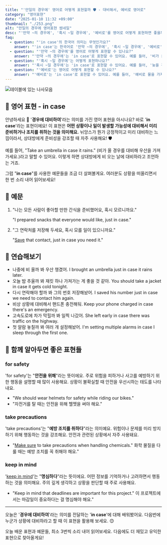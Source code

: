 ```yaml
---
title: "'만일의 경우에' 영어로 어떻게 표현할까 🛡️ - 대비해서, 예비로 영어로"
category: "영어표현"
date: "2025-01-10 11:32 +09:00"
thumbnail: "./253.png"
alt: "만일의 경우에 영어표현 썸네일"
desc: "'만약 ~의 경우에', '혹시 ~일 경우에', '예비로'를 영어로 어떻게 표현하면 좋을까요? '비가 올 경우에 우산을 가져가', '늦을 경우를 대비해서 미리 전화해' 등을 영어로 표현하는 법을 배워봅시다. 다양한 예문을 통해서 연습하고 본인의 표현으로 만들어 보세요."
faq:
  - question: "'in case'의 한국어 의미는 무엇인가요?"
    answer: "'in case'는 한국어로 '만약 ~의 경우에', '혹시 ~일 경우에', '예비로' 등으로 번역될 수 있습니다."
  - question: "'만약 ~의 경우에'를 영어로 어떻게 표현할 수 있나요?"
    answer: "'만약 ~의 경우에'는 'in case'로 표현할 수 있어요. 예를 들어, '비가 올 경우에 우산을 가져가'는 'Take an umbrella in case it rains'로 말할 수 있어요."
  - question: "'혹시 ~일 경우에'는 어떻게 표현하나요?"
    answer: "'혹시 ~일 경우에'는 'in case'로 표현할 수 있어요. 예를 들어, '늦을 경우를 대비해서 미리 전화해'는 'Call me in case you're late'로 말할 수 있어요."
  - question: "'예비로'는 영어로 어떻게 표현할 수 있나요?"
    answer: "'예비로'는 'in case'로 표현할 수 있어요. 예를 들어, '예비로 물을 가지고 가는 게 좋겠어'는 'It's good to bring water in case'로 말할 수 있어요."
---
```


![테이블에 있는 나사모음](./253-1.jpg)

## 🌟 영어 표현 - in case

안녕하세요 👋 '**경우에 대비하여**'라는 의미를 가진 영어 표현을 아시나요? 바로 '**in case**'라는 표현이에요! 이 표현은 **어떤 상황이나 일이 발생할 가능성에 대비해서 미리 준비하거나 조치를 취하는 것을 의미해요.** 뉘앙스가 뭔가 긍정적이고 미리 대비하는 느낌이라서, 상대방에게 준비성을 강조할 때 자주 사용해요! 🛡️

예를 들어, "Take an umbrella in case it rains." (비가 올 경우를 대비해 우산을 가져가세요.)라고 말할 수 있어요. 이렇게 하면 상대방에게 비 오는 날에 대비하라고 조언하는 거죠.

그럼 "**in case**"를 사용한 예문들을 조금 더 살펴볼게요. 여러분도 상황을 떠올리면서 한 번 소리 내어 읽어보세요!

## 📖 예문

1. "나는 모든 사람이 좋아할 만한 간식을 준비했어요, 혹시 모르니까요."

   "I prepared snacks that everyone would like, just in case."

2. "그 연락처를 저장해 두세요, 혹시 모를 일이 있으니까요."

   "[Save](/blog/in-english/293.save/) that contact, just in case you need it."

## 💬 연습해보기

<ul data-interactive-list>
  <li data-interactive-item>
    <span data-toggler>나중에 비 올까 봐 우산 챙겼어.</span>
    <span data-answer>I brought an umbrella just in case it rains later.</span>
  </li>
  <li data-interactive-item>
    <span data-toggler>오늘 밤 추울까 봐 재킷 하나 가져가는 게 좋을 것 같아.</span>
    <span data-answer>You should take a jacket in case it gets cold tonight.</span>
  </li>
  <li data-interactive-item>
    <span data-toggler>다시 연락해야 할까 봐 그의 번호 저장해놨어.</span>
    <span data-answer>I saved his number just in case we need to contact him again.</span>
  </li>
  <li data-interactive-item>
    <span data-toggler>비상 상황에 대비해서 핸드폰 충전해둬.</span>
    <span data-answer>Keep your phone charged in case there's an emergency.</span>
  </li>
  <li data-interactive-item>
    <span data-toggler>고속도로에 차가 막힐까 봐 일찍 나갔어.</span>
    <span data-answer>She left early in case there was traffic on the highway.</span>
  </li>
  <li data-interactive-item>
    <span data-toggler>첫 알람 놓칠까 봐 여러 개 설정해놨어.</span>
    <span data-answer>I'm setting multiple alarms in case I sleep through the first one.</span>
  </li>
</ul>

## 🤝 함께 알아두면 좋은 표현들

### for safety

'for safety'는 "**안전을 위해**"라는 뜻이에요. 주로 위험을 피하거나 사고를 예방하기 위한 행동을 설명할 때 많이 사용해요. 상황이 불확실할 때 안전을 우선시하는 태도를 나타내요.

- "We should wear helmets for safety while riding our bikes."
- "자전거를 탈 때는 안전을 위해 헬멧을 써야 해요."

### take precautions

'take precautions'는 "**예방 조치를 취하다**"라는 의미예요. 위험이나 문제를 미리 방지하기 위해 행동하는 것을 강조해요. 안전과 관련된 상황에서 자주 사용돼요.

- "[Make sure](/blog/in-english/232.make-sure/) to take precautions when handling chemicals."
  화학 물질을 다룰 때는 예방 조치를 꼭 취해야 해요."

### keep in mind

'[keep in mind](/blog/in-english/222.keep-in-mind/)'는 "**명심하다**"라는 뜻이에요. 어떤 정보를 기억하거나 고려하면서 행동하는 것을 의미해요. 주의 깊게 생각하고 상황을 판단할 때 주로 사용해요.

- "Keep in mind that deadlines are important for this project."
  이 프로젝트에서는 마감일이 중요하다는 걸 명심해야 해요."

---

오늘은 '**경우에 대비하여**'라는 의미를 전달하는 '**in case**'에 대해 배워봤어요. 다음번에 누군가 상황에 대비하라고 할 때 이 표현을 활용해 보세요. 😊

오늘 배운 표현과 예문들, 최소 3번씩 소리 내어 읽어보세요. 다음에도 더 재밌고 유익한 표현으로 찾아올게요!
